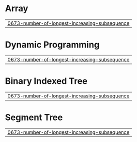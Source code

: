 # Array
|  |
| ------- |
| [0673-number-of-longest-increasing-subsequence](https://github.com/HardikJainGit/LeetCode/tree/master/0673-number-of-longest-increasing-subsequence) |


# Dynamic Programming
|  |
| ------- |
| [0673-number-of-longest-increasing-subsequence](https://github.com/HardikJainGit/LeetCode/tree/master/0673-number-of-longest-increasing-subsequence) |
# Binary Indexed Tree
|  |
| ------- |
| [0673-number-of-longest-increasing-subsequence](https://github.com/HardikJainGit/LeetCode/tree/master/0673-number-of-longest-increasing-subsequence) |
# Segment Tree
|  |
| ------- |
| [0673-number-of-longest-increasing-subsequence](https://github.com/HardikJainGit/LeetCode/tree/master/0673-number-of-longest-increasing-subsequence) |